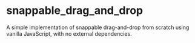 # snappable_drag_and_drop
A simple implementation of snappable drag-and-drop from scratch using vanilla JavaScript, with no external dependencies.

